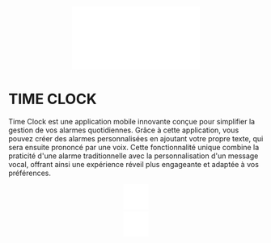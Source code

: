 <div id="" align="center">
  <img src="./assets/readmeImg/timeClock.png" alt="Time clock" width="50%" />
</div>

# TIME CLOCK
Time Clock est une application mobile innovante conçue pour simplifier la gestion de vos alarmes quotidiennes. Grâce à cette application, vous pouvez créer des alarmes personnalisées en ajoutant votre propre texte, qui sera ensuite prononcé par une voix. Cette fonctionnalité unique combine la praticité d'une alarme traditionnelle avec la personnalisation d'un message vocal, offrant ainsi une expérience réveil plus engageante et adaptée à vos préférences.

<div id="" align="center">
  <img src="./assets/readmeImg/expo_icon.png" alt="Time clock" width="10%" />
</div>
<div id="" align="center">
  <img src="./assets/readmeImg/expo_icon.png" alt="Time clock" width="10%" />
</div>